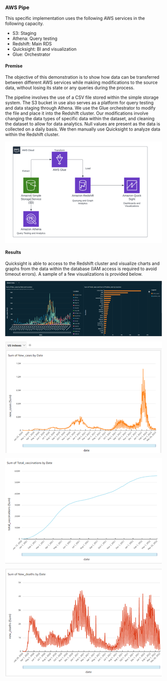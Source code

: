 ### AWS Pipe
This specific implementation uses the following AWS services in the following capacity.
- S3: Staging
- Athena: Query testing
- Redshift: Main RDS
- Quicksight: BI and visualization
- Glue: Orchestrator

#### Premise
The objective of this demonstration is to show how data can be transferred between different AWS services while makiing modifications to the source data, without losing its state or any queries during the process.

The pipeline involves the use of a CSV file stored within the simple storage system. The S3 bucket in use also serves as a platform for query testing and data staging through Athena.
We use the Glue orchestrator to modify the file and place it into the Redshift cluster. Our modifications involve changing the data types of specific data within the dataset, and cleaning the dataset
to allow for data analytics. Null values are present as the data is collected on a daily basis.
We then manually use Quicksight to analyze data within the Redshift cluster.

![Architecture](images/AWSProjectArchitecture.png)

#### Results
Quicksight is able to access to the Redshift cluster and visualize charts and graphs from the data within the database (IAM access is required to avoid timeout errors).
A sample of a few visualizations is provided below.

![GIndex](images/Global_Index.png)


![USCaseTimeline](images/US_cases_timeline.png)

![USVaccinations](images/US_vaccinations_timeline.png)

![USDeathTimeline](images/US_deaths_timeline.png)
